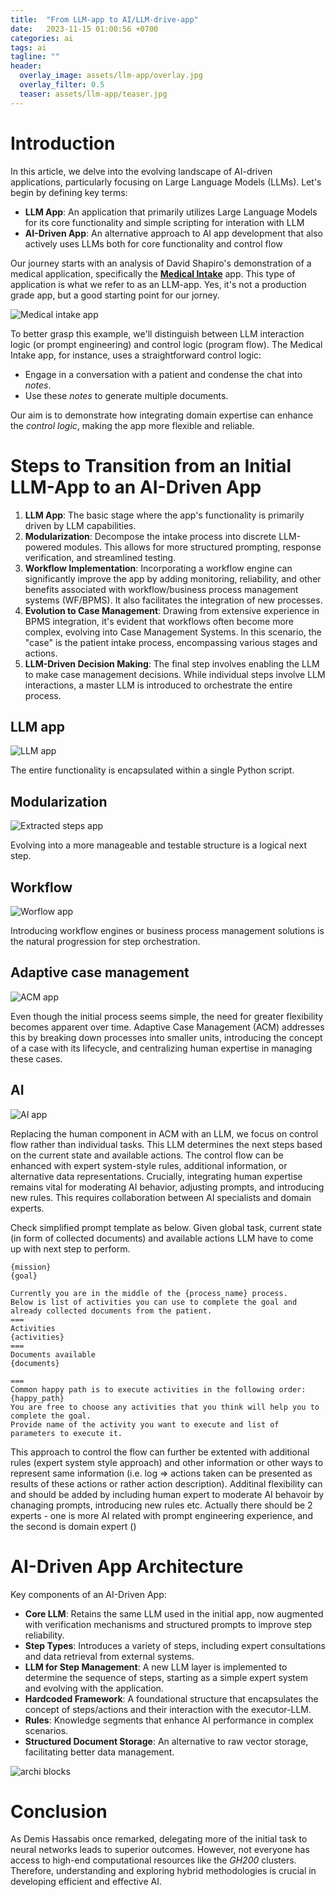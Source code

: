 ```yaml
---
title:  "From LLM-app to AI/LLM-drive-app"
date:   2023-11-15 01:00:56 +0700
categories: ai
tags: ai
tagline: ""
header:
  overlay_image: assets/llm-app/overlay.jpg
  overlay_filter: 0.5
  teaser: assets/llm-app/teaser.jpg
---
```


# Introduction

In this article, we delve into the evolving landscape of AI-driven applications, particularly focusing on Large Language Models (LLMs). Let's begin by defining key terms:

- **LLM App**: An application that primarily utilizes Large Language Models for its core functionality and simple scripting for interation with LLM
- **AI-Driven App**: An alternative approach to AI app development that also actively uses LLMs both for core functionality and control flow   

Our journey starts with an analysis of David Shapiro's demonstration of a medical application, specifically the [**Medical Intake**](https://github.com/daveshap/Medical_Intake) app. This type of application is what we refer to as an LLM-app. Yes, it's not a production grade app, but a good starting point for our jorney.

![Medical intake app](/assets/llm-app/intake-app.png)

To better grasp this example, we'll distinguish between LLM interaction logic (or prompt engineering) and control logic (program flow). The Medical Intake app, for instance, uses a straightforward control logic:
- Engage in a conversation with a patient and condense the chat into _notes_.
- Use these _notes_ to generate multiple documents.

Our aim is to demonstrate how integrating domain expertise can enhance the _control logic_, making the app more flexible and reliable.


# Steps to Transition from an Initial LLM-App to an AI-Driven App

1. **LLM App**: The basic stage where the app's functionality is primarily driven by LLM capabilities.
2. **Modularization**: Decompose the intake process into discrete LLM-powered modules. This allows for more structured prompting, response verification, and streamlined testing.
3. **Workflow Implementation**: Incorporating a workflow engine can significantly improve the app by adding monitoring, reliability, and other benefits associated with workflow/business process management systems (WF/BPMS). It also facilitates the integration of new processes.
4. **Evolution to Case Management**: Drawing from extensive experience in BPMS integration, it's evident that workflows often become more complex, evolving into Case Management Systems. In this scenario, the "case" is the patient intake process, encompassing various stages and actions.
5. **LLM-Driven Decision Making**: The final step involves enabling the LLM to make case management decisions. While individual steps involve LLM interactions, a master LLM is introduced to orchestrate the entire process.



## LLM app 

![LLM app](/assets/llm-app/llm-app.png)

The entire functionality is encapsulated within a single Python script.

## Modularization
![Extracted steps app](/assets/llm-app/extracted-steps-app.png)

Evolving into a more manageable and testable structure is a logical next step.

## Workflow
![Worflow app](/assets/llm-app/wf-engine-driven-app.png)

Introducing workflow engines or business process management solutions is the natural progression for step orchestration.

## Adaptive case management
![ACM app](/assets/llm-app/acm-driven-app.png)

Even though the initial process seems simple, the need for greater flexibility becomes apparent over time. Adaptive Case Management (ACM) addresses this by breaking down processes into smaller units, introducing the concept of a case with its lifecycle, and centralizing human expertise in managing these cases. 

## AI
![AI app](/assets/llm-app/ai-driven-app.png)

Replacing the human component in ACM with an LLM, we focus on control flow rather than individual tasks. This LLM determines the next steps based on the current state and available actions. The control flow can be enhanced with expert system-style rules, additional information, or alternative data representations. Crucially, integrating human expertise remains vital for moderating AI behavior, adjusting prompts, and introducing new rules. This requires collaboration between AI specialists and domain experts. 

Check simplified prompt template as below. Given global task, current state (in form of collected documents) and available actions LLM have to come up with next step to perform.


```
{mission}
{goal}

Currently you are in the middle of the {process_name} process.
Below is list of activities you can use to complete the goal and already collected documents from the patient.
===
Activities
{activities}
===
Documents available
{documents}

===
Common happy path is to execute activities in the following order:
{happy_path}
You are free to choose any activities that you think will help you to complete the goal.
Provide name of the activity you want to execute and list of parameters to execute it.
```
This approach to control the flow can further be extented with additional rules (expert system style approach) and other information or other ways to represent same information (i.e. log => actions taken can be presented as results of these actions or rather action description). Additinal flexibility can and should be added by including human expert to moderate AI behavoir by chanaging prompts, introducing new rules etc. Actually there should be 2 experts - one is more AI related with prompt engineering experience, and the second is domain expert () 


# AI-Driven App Architecture

Key components of an AI-Driven App:

- **Core LLM**: Retains the same LLM used in the initial app, now augmented with verification mechanisms and structured prompts to improve step reliability.
- **Step Types**: Introduces a variety of steps, including expert consultations and data retrieval from external systems.
- **LLM for Step Management**: A new LLM layer is implemented to determine the sequence of steps, starting as a simple expert system and evolving with the application.
- **Hardcoded Framework**: A foundational structure that encapsulates the concept of steps/actions and their interaction with the executor-LLM.
- **Rules**: Knowledge segments that enhance AI performance in complex scenarios.
- **Structured Document Storage**: An alternative to raw vector storage, facilitating better data management.

![archi blocks](/assets/llm-app/arhi_blocks.png)


# Conclusion

As Demis Hassabis once remarked, delegating more of the initial task to neural networks leads to superior outcomes. However, not everyone has access to high-end computational resources like the _GH200_ clusters. Therefore, understanding and exploring hybrid methodologies is crucial in developing efficient and effective AI. 
